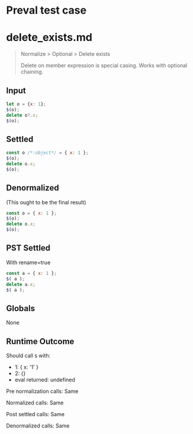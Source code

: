 # Preval test case

# delete_exists.md

> Normalize > Optional > Delete exists
>
> Delete on member expression is special casing. Works with optional chaining.

## Input

`````js filename=intro
let o = {x: 1};
$(o);
delete o?.x;
$(o);
`````


## Settled


`````js filename=intro
const o /*:object*/ = { x: 1 };
$(o);
delete o.x;
$(o);
`````


## Denormalized
(This ought to be the final result)

`````js filename=intro
const o = { x: 1 };
$(o);
delete o.x;
$(o);
`````


## PST Settled
With rename=true

`````js filename=intro
const a = { x: 1 };
$( a );
delete a.x;
$( a );
`````


## Globals


None


## Runtime Outcome


Should call `$` with:
 - 1: { x: '1' }
 - 2: {}
 - eval returned: undefined

Pre normalization calls: Same

Normalized calls: Same

Post settled calls: Same

Denormalized calls: Same
